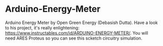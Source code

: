 # Arduino-Energy-Meter
Arduino Energy Meter by Open Green Energy (Debasish Dutta). Have a look to his project, it's really enlightening: https://www.instructables.com/id/ARDUINO-ENERGY-METER/.
You will need ARES Proteus so you can see this scketch circuitry simulation.
